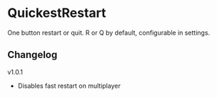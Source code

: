 # QuickestRestart

One button restart or quit. R or Q by default, configurable in settings.

## Changelog
v1.0.1
- Disables fast restart on multiplayer
